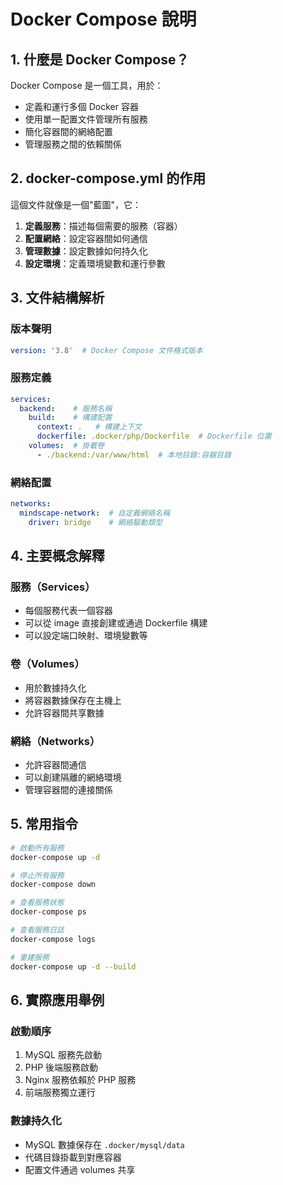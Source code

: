 # Docker Compose 說明

## 1. 什麼是 Docker Compose？
Docker Compose 是一個工具，用於：
- 定義和運行多個 Docker 容器
- 使用單一配置文件管理所有服務
- 簡化容器間的網絡配置
- 管理服務之間的依賴關係

## 2. docker-compose.yml 的作用
這個文件就像是一個"藍圖"，它：
1. **定義服務**：描述每個需要的服務（容器）
2. **配置網絡**：設定容器間如何通信
3. **管理數據**：設定數據如何持久化
4. **設定環境**：定義環境變數和運行參數

## 3. 文件結構解析

### 版本聲明
```yaml
version: '3.8'  # Docker Compose 文件格式版本
```

### 服務定義
```yaml
services:
  backend:    # 服務名稱
    build:    # 構建配置
      context: .   # 構建上下文
      dockerfile: .docker/php/Dockerfile  # Dockerfile 位置
    volumes:  # 掛載卷
      - ./backend:/var/www/html  # 本地目錄:容器目錄
```

### 網絡配置
```yaml
networks:
  mindscape-network:  # 自定義網絡名稱
    driver: bridge    # 網絡驅動類型
```

## 4. 主要概念解釋

### 服務（Services）
- 每個服務代表一個容器
- 可以從 image 直接創建或通過 Dockerfile 構建
- 可以設定端口映射、環境變數等

### 卷（Volumes）
- 用於數據持久化
- 將容器數據保存在主機上
- 允許容器間共享數據

### 網絡（Networks）
- 允許容器間通信
- 可以創建隔離的網絡環境
- 管理容器間的連接關係

## 5. 常用指令
```bash
# 啟動所有服務
docker-compose up -d

# 停止所有服務
docker-compose down

# 查看服務狀態
docker-compose ps

# 查看服務日誌
docker-compose logs

# 重建服務
docker-compose up -d --build
```

## 6. 實際應用舉例

### 啟動順序
1. MySQL 服務先啟動
2. PHP 後端服務啟動
3. Nginx 服務依賴於 PHP 服務
4. 前端服務獨立運行

### 數據持久化
- MySQL 數據保存在 `.docker/mysql/data`
- 代碼目錄掛載到對應容器
- 配置文件通過 volumes 共享 